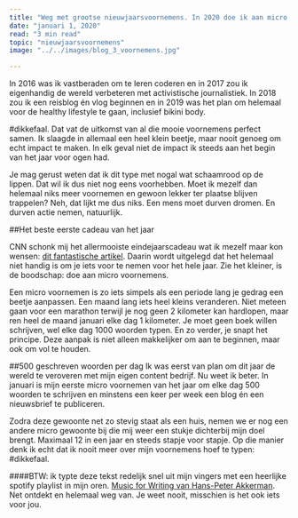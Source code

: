 ```yaml
---
title: "Weg met grootse nieuwjaarsvoornemens. In 2020 doe ik aan micro acties"
date: "januari 1, 2020"
read: "3 min read"
topic: "nieuwjaarsvoornemens"
image: "../../images/blog_3_voornemens.jpg"

---
```

In 2016 was ik vastberaden om te leren coderen en in 2017 zou ik eigenhandig de wereld verbeteren met  activistische journalistiek. In 2018 zou ik een reisblog én vlog beginnen en in 2019 was het plan om helemaal voor de healthy lifestyle te gaan, inclusief bikini body.

\#dikkefaal.  Dat vat de uitkomst van al die mooie voornemens perfect samen. Ik slaagde in allemaal een heel klein beetje, maar nooit genoeg om echt impact te maken. In elk geval niet de impact ik steeds aan het begin van het jaar voor ogen had.

Je mag gerust weten dat ik dit type met nogal wat schaamrood op de lippen. Dat wil ik dus niet nog eens voorhebben. Moet ik mezelf dan helemaal niks meer voornemen en gewoon lekker ter plaatse blijven trappelen? Neh, dat lijkt me dus niks. Een mens moet durven dromen. En durven actie nemen, natuurlijk.  

##Het beste eerste cadeau van het jaar

CNN schonk mij het allermooiste eindejaarscadeau wat ik mezelf maar kon wensen:  [dit fantastische artikel](https://edition.cnn.com/2019/12/27/health/mini-monthly-new-years-resolution-part-two-wisdom-project-wellness/index.html?_ke=eyJrbF9lbWFpbCI6ICJqYWRleUBzdG9vcGluYm94LmNvbSIsICJrbF9jb21wYW55X2lkIjogIm5GRWUzUiJ9). Daarin wordt uitgelegd dat het helemaal niet handig is om je iets voor te nemen voor het hele jaar. Zie het kleiner, is de boodschap: doe aan micro voornemens.

Een micro voornemen is zo iets simpels als een periode lang je gedrag een beetje aanpassen. Een maand lang iets heel kleins veranderen. Niet meteen gaan voor een marathon terwijl je nog geen 2 kilometer kan hardlopen, maar ren heel de maand januari elke dag 1 kilometer. Je moet geen boek willen schrijven, wel elke dag 1000 woorden typen. En zo verder, je snapt het principe. Deze aanpak is niet alleen makkelijker om aan te beginnen, maar ook om vol te houden.

##500 geschreven woorden per dag
Ik was eerst van plan om dit jaar de wereld te veroveren met mijn eigen content bedrijf. Nu weet ik beter. In januari is mijn eerste micro voornemen van het jaar om elke dag 500 woorden te schrijven en minstens een keer per week een blog én een nieuwsbrief te publiceren.

Zodra deze gewoonte net zo stevig staat als een huis, nemen we er nog een andere micro gewoonte bij die mij weer een stukje dichterbij mijn doel brengt. Maximaal 12 in een jaar en steeds stapje voor stapje. Op die manier denk ik echt dat ik nooit meer over mijn voornemens hoef te typen: #dikkefaal.


####BTW: ik typte deze tekst redelijk snel uit mijn vingers met een heerlijke spotify playlist in mijn oren. [Music for Writing van Hans-Peter Akkerman](https://open.spotify.com/playlist/1Sv6QeKfX723K1BOgoSRba). Net ontdekt en helemaal weg van. Je weet nooit, misschien is het ook iets voor jou.

